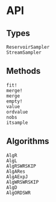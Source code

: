 # API

## Types

```@docs
ReservoirSampler
StreamSampler
```

## Methods

```@docs
fit!
merge!
merge
empty!
value
ordvalue
nobs
itsample
```

## Algorithms

```@docs
AlgR
AlgL
AlgRSWRSKIP
AlgARes
AlgAExpJ
AlgWRSWRSKIP
AlgD
AlgORDSWR
```
